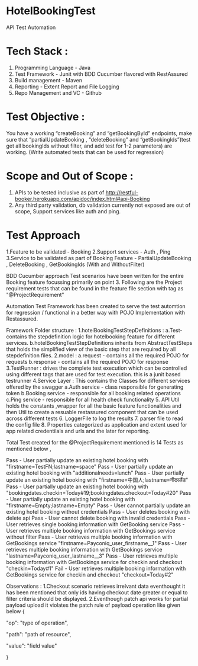 # HotelBookingTest
API Test Automation

Tech Stack :
===============================
1. Programming Language - Java
2. Test Framework - Junit with BDD Cucumber flavored with RestAssured
3. Build management - Maven
4. Reporting - Extent Report and File Logging
5. Repo Management and VC - Github

Test Objective :
=================
You have a working “createBooking” and “getBookingById” endpoints, make sure that
“partialUpdateBooking , “deleteBooking” and “getBookingIds”(test get all bookingIds
without filter, and add test for 1-2 parameters) are working. (Write automated tests
that can be used for regression)

Scope and Out of Scope :
=========================
1. APIs to be tested inclusive as part of http://restful-booker.herokuapp.com/apidoc/index.html#api-Booking
2. Any third party validation, db validation currently not exposed are out of scope, Support services like auth and ping.

Test Approach
==============
1.Feature to be validated - Booking
2.Support services - Auth , Ping
3.Service to be validated as part of Booking Feature - PartialUpdateBooking , DeleteBooking , GetBookingIds (With and WithoutFilter)

BDD Cucumber approach Test scenarios have been written for the entire Booking feature focussing primarily on point 3.
Following are the Project requirement tests that can be found in the feature file section with tag as "@ProjectRequirement"

Automation Test Framework has been created to serve the test automtion for regression / functional in a better way with POJO Implementation with Restassured.

Framework Folder structure :
1.hotelBookingTestStepDefinitions :
  a.Test-contains the stepdefinition logic for hotelbooking feature for different services.
  b.hotelBookingTestStepDefinitions inherits from AbstractTestSteps that holds the simplified view of the basic step that are required by all stepdefinition files.
2.model :
  a.request - contains all the required POJO for requests
  b.response - contains all the required POJO for response
3.TestRunner : drives the complete test execution which can be controlled using different tags that are used for test execution. this is a junit based testrunner
4.Service Layer :
  This contains the Classes for different services offered by the swagger
    a.Auth service - class responsible for generating token 
    b.Booking service - responsible for all booking related operations
    c.Ping service - responsible for all health check functionality
5. API Util holds the constants ,wrapper for all the basic feature functionalities and then Util to create a resuable restassured component that can be used across different tests
6. LoggerFile to log the results
7. parser file to read the config file
8. Properties categorized as application and extent used for app related credentilals and urls and the later for reporting.


Total Test created for the @ProjectRequirement mentioned is 14 Tests as mentioned below ,

Pass - User partially update an existing hotel booking with "firstname=TestFN;lastname=space"
Pass - User partially update an existing hotel booking with "additionalneeds=lunch"
Pass - User partially update an existing hotel booking with "firstname=中国人;lastname=नीदरलैंड"
Pass - User partially update an existing hotel booking with "bookingdates.checkin=Today#19;bookingdates.checkout=Today#20"
Pass - User partially update an existing hotel booking with "firstname=Empty;lastname=Empty"
Pass - User cannot partially update an existing hotel booking without credentials
Pass - User deletes booking with delete api
Pass - User cannot delete booking with invalid credentials
Pass - User retrieves single booking information with GetBooking service
Pass - User retrieves multiple booking information with GetBookings service without filter
Pass - User retrieves multiple booking information with GetBookings service "firstname=Payconiq_user_firstname__1"
Pass - User retrieves multiple booking information with GetBookings service "lastname=Payconiq_user_lastname__3"
Pass - User retrieves multiple booking information with GetBookings service for checkin and checkout "checkin=Today#1"
Fail - User retrieves multiple booking information with GetBookings service for checkin and checkout "checkout=Today#2"

Observations :
1.Checkout scenario retrieves irrelvant data eventhought it has been mentioned that only ids having checkout date greater or equal to filter criteria should be displayed.
2.Eventhough patch api works for partial payload upload it violates the patch rule of payload operation like given below
{

  "op": "type of operation",

  "path": "path of resource",

  "value": "field value"

}






